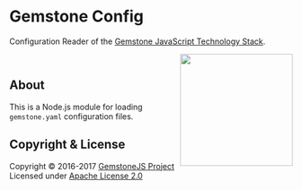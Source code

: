 
Gemstone Config
===============

Configuration Reader of the
[Gemstone JavaScript Technology Stack](http://gemstonejs.com).

<img src="https://rawgit.com/gemstonejs/gemstone-artwork/master/gemstone-logo-white.svg" style="width: 200px; float: right;" alt=""/>

<p/>
<img src="https://nodei.co/npm/gemstone-config.png?downloads=true&stars=true" alt=""/>

<p/>
<img src="https://david-dm.org/rse/gemstone-config.png" alt=""/>

About
-----

This is a Node.js module for loading `gemstone.yaml` configuration files.

Copyright &amp; License
-----------------------

Copyright &copy; 2016-2017 [GemstoneJS Project](http://gemstonejs.com)<br/>
Licensed under [Apache License 2.0](https://spdx.org/licenses/Apache-2.0)

